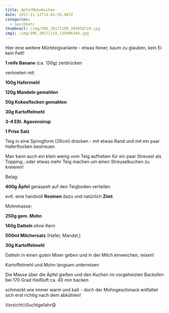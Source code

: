 ```yaml
---
title: ApfelMohnKuchen
date: 2017-11-12T14:41:55.087Z
categories:
  - naschkatz
thumbnail: /img/IMG_20171109_204858724.jpg
img1: /img/IMG_20171110_135906364.jpg
---
```

Hier eine weitere Mürbteigvariante - etwas feiner, kaum zu glauben, kein Ei kein Fett!

**1 reife Banane** (ca. 130g) zerdrücken

verkneten mit:

**100g Hafermehl**

**120g Mandeln gemahlen**

**50g Kokosflocken gemahlen**

**30g Kartoffelmehl**

**3-4 Eßl. Agavensirup**

**1 Prise Salz**

Teig in eine Springform (26cm) drücken - mit etwas Rand und mit ein paar Haferflocken bestreuen

Man kann auch ein klein wenig vom Teig aufheben für ein  paar Streusel als Topping...oder etwas mehr Teig machen um einen Streuselkuchen zu kreieren!

Belag:

**400g Äpfel** geraspelt auf den Teigboden verteilen

evtl. eine handvoll **Rosinen** dazu und natürlich **Zimt**

Mohnmasse:

**250g gem. Mohn**

**140g Datteln** ohne Kern

**500ml Milchersatz** (Hafer, Mandel,)

**30g Kartoffelmehl**

Datteln in einen guten Mixer geben und in der Milch einweichen, mixen!

Kartoffelmehl und Mohn langsam untermixen

Die Masse über die Äpfel  gießen und  den Kuchen im vorgeheizten Backofen bei 170 Grad Heißluft ca. 40 min backen

schmeckt wie immer warm und kalt - doch der Mohngeschmack entfaltet sich erst richtig nach dem abkühlen!

Vorsicht🙄Suchtgefahr😋
